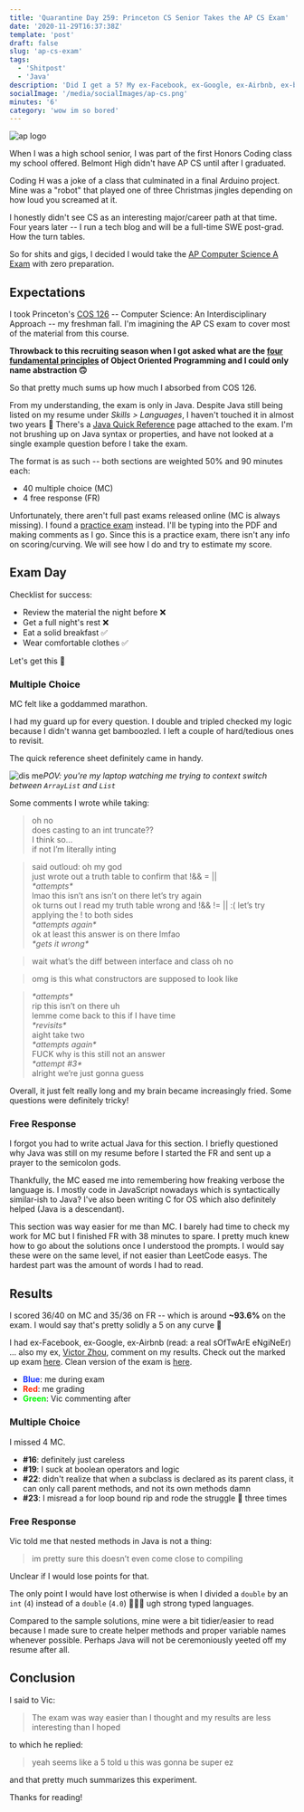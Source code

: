 ```yaml
---
title: 'Quarantine Day 259: Princeton CS Senior Takes the AP CS Exam'
date: '2020-11-29T16:37:38Z'
template: 'post'
draft: false
slug: 'ap-cs-exam'
tags:
  - 'Shitpost'
  - 'Java'
description: 'Did I get a 5? My ex-Facebook, ex-Google, ex-Airbnb, ex-boyfriend grades it'
socialImage: '/media/socialImages/ap-cs.png'
minutes: '6'
category: 'wow im so bored'
---
```


![ap logo](/media/socialImages/ap-cs.png)

When I was a high school senior, I was part of the first Honors Coding class my school offered. Belmont High didn't have AP CS until after I graduated.

Coding H was a joke of a class that culminated in a final Arduino project. Mine was a "robot" that played one of three Christmas jingles depending on how loud you screamed at it.

I honestly didn't see CS as an interesting major/career path at that time. Four years later -- I run a tech blog and will be a full-time SWE post-grad. How the turn tables.

So for shits and gigs, I decided I would take the [AP Computer Science A Exam](https://apstudents.collegeboard.org/courses/ap-computer-science-a) with zero preparation.

## Expectations

I took Princeton's [COS 126](https://registrar.princeton.edu/course-offerings/course-details?courseid=002051&term=1214) -- Computer Science: An Interdisciplinary Approach -- my freshman fall. I'm imagining the AP CS exam to cover most of the material from this course.

**Throwback to this recruiting season when I got asked what are the [four fundamental principles](https://info.keylimeinteractive.com/the-four-pillars-of-object-oriented-programming) of Object Oriented Programming and I could only name abstraction 🙃**

So that pretty much sums up how much I absorbed from COS 126.

From my understanding, the exam is only in Java. Despite Java still being listed on my resume under _Skills > Languages_, I haven't touched it in almost two years 🤭 There's a [Java Quick Reference](https://apstudents.collegeboard.org/ap/pdf/ap-computer-science-a-java-quick-reference_0.pdf) page attached to the exam. I'm not brushing up on Java syntax or properties, and have not looked at a single example question before I take the exam.

The format is as such -- both sections are weighted 50% and 90 minutes each:

- 40 multiple choice (MC)
- 4 free response (FR)

Unfortunately, there aren't full past exams released online (MC is always missing). I found a [practice exam](http://compscimadison.weebly.com/uploads/5/8/7/4/58741529/ap-computer-science-a-2014-practice-exam.pdf) instead. I'll be typing into the PDF and making comments as I go. Since this is a practice exam, there isn't any info on scoring/curving. We will see how I do and try to estimate my score.

## Exam Day

Checklist for success:

- Review the material the night before ❌
- Get a full night's rest ❌
- Eat a solid breakfast ✅
- Wear comfortable clothes ✅

Let's get this 🥖

### Multiple Choice

MC felt like a goddammed marathon.

I had my guard up for every question. I double and tripled checked my logic because I didn't wanna get bamboozled. I left a couple of hard/tedious ones to revisit.

The quick reference sheet definitely came in handy.

![dis me](/media/ap-cs-exam/selfie.jpg)_POV: you're my laptop watching me trying to context switch between `ArrayList` and `List`_

Some comments I wrote while taking:

> oh no<br>
> does casting to an int truncate??<br>
> I think so...<br>
> if not I’m literally inting<br>

<!-- prettier-ignore -->
> said outloud: oh my god<br>
> just wrote out a truth table to confirm that !&& = ||<br> 
> _\*attempts\*_<br>
> lmao this isn’t ans isn’t on there let’s try again<br>
> ok turns out I read my truth table wrong and !&& != || :( let’s try applying the ! to both sides<br> 
> _\*attempts again\*_<br>
> ok at least this answer is on there lmfao<br>
> _\*gets it wrong\*_

> wait what’s the diff between interface and class oh no

> omg is this what constructors are supposed to look like

<!-- prettier-ignore -->
> _\*attempts\*_<br>
> rip this isn’t on there uh<br>
> lemme come back to this if I have time<br>
> _\*revisits\*_<br>
> aight take two<br> 
> _\*attempts again\*_<br>
> FUCK why is this still not an answer<br> 
> _\*attempt #3\*_<br>
> alright we’re just gonna guess<br>

Overall, it just felt really long and my brain became increasingly fried. Some questions were definitely tricky!

### Free Response

I forgot you had to write actual Java for this section. I briefly questioned why Java was still on my resume before I started the FR and sent up a prayer to the semicolon gods.

Thankfully, the MC eased me into remembering how freaking verbose the language is. I mostly code in JavaScript nowadays which is syntactically similar-ish to Java? I've also been writing C for OS which also definitely helped (Java is a descendant).

This section was way easier for me than MC. I barely had time to check my work for MC but I finished FR with 38 minutes to spare. I pretty much knew how to go about the solutions once I understood the prompts. I would say these were on the same level, if not easier than LeetCode easys. The hardest part was the amount of words I had to read.

## Results

I scored 36/40 on MC and 35/36 on FR -- which is around **~93.6%** on the exam. I would say that's pretty solidly a 5 on any curve 🎉

I had ex-Facebook, ex-Google, ex-Airbnb (read: a real sOfTwArE eNgiNeEr) ... also my ex, [Victor Zhou](http://victorzhou.com/), comment on my results. Check out the marked up exam <a href="/media/ap-cs-exam/exam.pdf" target="_blank">here</a>. Clean version of the exam is [here](http://compscimadison.weebly.com/uploads/5/8/7/4/58741529/ap-computer-science-a-2014-practice-exam.pdf).

- **<span style="color:#1732FF">Blue</span>**: me during exam
- **<span style="color:#FF2600">Red</span>**: me grading
- **<span style="color:#00F900">Green</span>**: Vic commenting after

### Multiple Choice

I missed 4 MC.

- **\#16**: definitely just careless
- **\#19**: I suck at boolean operators and logic
- **\#22**: didn't realize that when a subclass is declared as its parent class, it can only call parent methods, and not its own methods damn
- **\#23**: I misread a for loop bound rip and rode the struggle 🚌 three times

### Free Response

Vic told me that nested methods in Java is not a thing:

> im pretty sure this doesn’t even come close to compiling

Unclear if I would lose points for that.

The only point I would have lost otherwise is when I divided a `double` by an `int` (`4`) instead of a `double` (`4.0`) 🤦🏻‍♀️ ugh strong typed languages.

Compared to the sample solutions, mine were a bit tidier/easier to read because I made sure to create helper methods and proper variable names whenever possible. Perhaps Java will not be ceremoniously yeeted off my resume after all.

## Conclusion

I said to Vic:

> The exam was way easier than I thought and my results are less interesting than I hoped

to which he replied:

> yeah seems like a 5 told u this was gonna be super ez

and that pretty much summarizes this experiment.

Thanks for reading!
